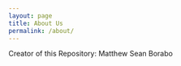 ```yaml
---
layout: page
title: About Us
permalink: /about/
---
```


Creator of this Repository:
Matthew Sean Borabo

